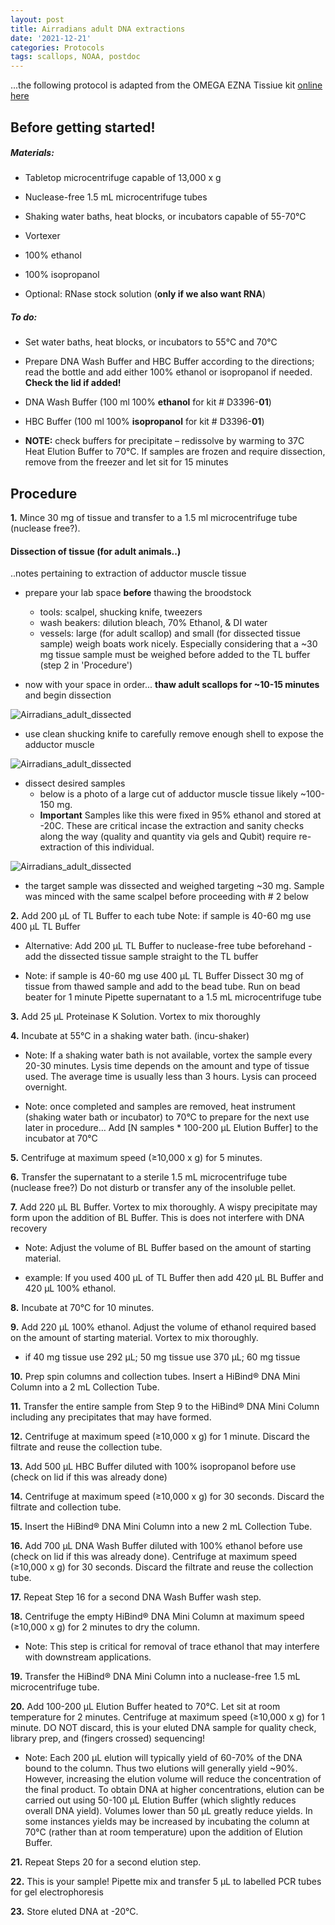 ```yaml
---
layout: post
title: Airradians adult DNA extractions
date: '2021-12-21'
categories: Protocols
tags: scallops, NOAA, postdoc
---
```


...the following protocol is adapted from the OMEGA EZNA Tissiue kit [online here](https://www.omegabiotek.com/product/tissue-and-blood-kit-genomic-dna-isolation-mag-bind-hdq-96//?utm_source=google&utm_medium=ppc&utm_campaign=129226557820&utm_term=genomic%20dna%20kit&utm_content=b&gclid=Cj0KCQiAk4aOBhCTARIsAFWFP9Hk4nHWwBMEfQJn8dofM2zr4KgVOSZEOPRjmGg8QJln9ruYIzzn9aIaArqIEALw_wcB)

## Before getting started!

##### Materials:
- Tabletop microcentrifuge capable of 13,000 x g  

- Nuclease-free 1.5 mL microcentrifuge tubes

- Shaking water baths, heat blocks, or incubators capable of 55-70°C

- Vortexer

- 100% ethanol

- 100% isopropanol

- Optional: RNase stock solution (**only if we also want RNA**)

##### To do:
- Set water baths, heat blocks, or incubators to 55°C and 70°C

- Prepare DNA Wash Buffer and HBC Buffer according to the directions; read the bottle and add either 100% ethanol or isopropanol if needed. **Check the lid if added!**

- DNA Wash Buffer (100 ml 100% **ethanol** for kit # D3396-**01**)

- HBC Buffer (100 ml 100% **isopropanol** for kit # D3396-**01**)

- **NOTE:** check buffers for precipitate – redissolve by warming to 37C
Heat Elution Buffer to 70°C.
If samples are frozen and require dissection, remove from the freezer and let sit for 15 minutes







## Procedure

**1.** Mince 30 mg of tissue and transfer to a 1.5 ml microcentrifuge tube (nuclease free?).


#### Dissection of tissue (for adult animals..)

..notes pertaining to extraction of adductor muscle tissue

- prepare your lab space **before** thawing the broodstock
  - tools: scalpel, shucking knife, tweezers
  - wash beakers: dilution bleach, 70% Ethanol, & DI water
  - vessels: large (for adult scallop) and small (for dissected tissue sample) weigh boats work nicely. Especially considering that a ~30 mg tissue sample must be weighed before added to the TL buffer (step 2 in 'Procedure')

- now with your space in order... **thaw adult scallops for ~10-15 minutes** and begin dissection

![Airradians_adult_dissected](https://samgurr.github.io/SamJGurr_Lab_Notebook/images/Airradians_adults_pre_dissection.jpg "Airradians_adult_dissected")

- use clean shucking knife to carefully remove enough shell to expose the adductor muscle

![Airradians_adult_dissected](https://samgurr.github.io/SamJGurr_Lab_Notebook/images/Airradians_adult_dissected.jpg "Airradians_adult_dissected")

- dissect desired samples
  - below is a photo of a large cut of adductor muscle tissue likely ~100-150 mg.
  - **Important** Samples like this were fixed in 95% ethanol and stored at -20C. These are critical incase the extraction and sanity checks along the way (quality and quantity via gels and Qubit) require re-extraction of this individual.

![Airradians_adult_dissected](https://samgurr.github.io/SamJGurr_Lab_Notebook/images/Airradians_adults_adductor_sample.jpg "Airradians_adult_dissected")

  - the target sample was dissected and weighed targeting ~30 mg. Sample was minced with the same scalpel before proceeding with # 2 below



**2.** Add 200 µL of TL Buffer to each tube
Note: if sample is 40-60 mg use 400 µL TL Buffer

- Alternative: Add 200 µL TL Buffer to nuclease-free tube beforehand - add the dissected tissue sample straight to the TL buffer

- Note: if sample is 40-60 mg use 400 µL TL Buffer
Dissect 30 mg of tissue from thawed sample and add to the bead tube. Run on bead beater for 1 minute
Pipette supernatant to a 1.5 mL microcentrifuge tube


**3.** Add 25 μL Proteinase K Solution. Vortex to mix thoroughly

**4.** Incubate at 55°C in a shaking water bath. (incu-shaker)

- Note: If a shaking water bath is not available, vortex the sample every 20-30 minutes. Lysis time depends on the amount and type of tissue used. The average time is usually less than 3 hours. Lysis can proceed overnight.

- Note: once completed and samples are removed, heat instrument (shaking water bath or incubator) to 70°C to prepare for the next use later in procedure…
Add [N samples * 100-200 µL Elution Buffer] to the incubator at 70°C

**5.** Centrifuge at maximum speed (≥10,000 x g) for 5 minutes.

**6.** Transfer the supernatant to a sterile 1.5 mL microcentrifuge tube (nuclease free?) Do not disturb or transfer any of the insoluble pellet.

**7.** Add 220 μL BL Buffer. Vortex to mix thoroughly. A wispy precipitate may form upon the addition of BL Buffer. This is does not interfere with DNA recovery

- Note: Adjust the volume of BL Buffer based on the amount of starting material.

- example: If you used 400 µL of TL Buffer then add 420 µL BL Buffer and 420 µL 100% ethanol.

**8.** Incubate at 70°C for 10 minutes.

**9.** Add 220 μL 100% ethanol. Adjust the volume of ethanol required based on the amount of starting material. Vortex to mix thoroughly.

- if 40 mg tissue use 292 µL; 50 mg tissue use 370 µL; 60 mg tissue

**10.** Prep spin columns and collection tubes. Insert a HiBind® DNA Mini Column into a 2 mL Collection Tube.

**11.** Transfer the entire sample from Step 9 to the HiBind® DNA Mini Column including any precipitates that may have formed.

**12.** Centrifuge at maximum speed (≥10,000 x g) for 1 minute. Discard the filtrate and reuse the collection tube.

**13.** Add 500 μL HBC Buffer diluted with 100% isopropanol before use (check on lid if this was already done)

**14.** Centrifuge at maximum speed (≥10,000 x g) for 30 seconds. Discard the filtrate and collection tube.

**15.** Insert the HiBind® DNA Mini Column into a new 2 mL Collection Tube.

**16.** Add 700 μL DNA Wash Buffer diluted with 100% ethanol before use (check on lid if this was already done). Centrifuge at maximum speed (≥10,000 x g) for 30 seconds. Discard the filtrate and reuse the collection tube.

**17.** Repeat Step 16 for a second DNA Wash Buffer wash step.

**18.** Centrifuge the empty HiBind® DNA Mini Column at maximum speed (≥10,000 x g) for 2 minutes to dry the column.

- Note: This step is critical for removal of trace ethanol that may interfere with downstream applications.

**19.** Transfer the HiBind® DNA Mini Column into a nuclease-free 1.5 mL microcentrifuge tube.

**20.** Add 100-200 μL Elution Buffer heated to 70°C. Let sit at room temperature for 2 minutes. Centrifuge at maximum speed (≥10,000 x g) for 1 minute. DO NOT discard, this is your eluted DNA sample for quality check, library prep, and (fingers crossed) sequencing!

- Note: Each 200 μL elution will typically yield of 60-70% of the DNA bound to the column. Thus two elutions will generally yield ~90%. However, increasing the elution volume will reduce the concentration of the final product. To obtain DNA at higher concentrations, elution can be carried out using 50-100 μL Elution Buffer (which slightly reduces overall DNA yield). Volumes lower than 50 μL greatly reduce yields. In some instances yields may be increased by incubating the column at 70°C (rather than at room temperature) upon the addition of Elution Buffer.

**21.** Repeat Steps 20 for a second elution step.

**22.** This is your sample! Pipette mix and transfer 5 µL to labelled PCR tubes for gel electrophoresis

**23.** Store eluted DNA at -20°C.
